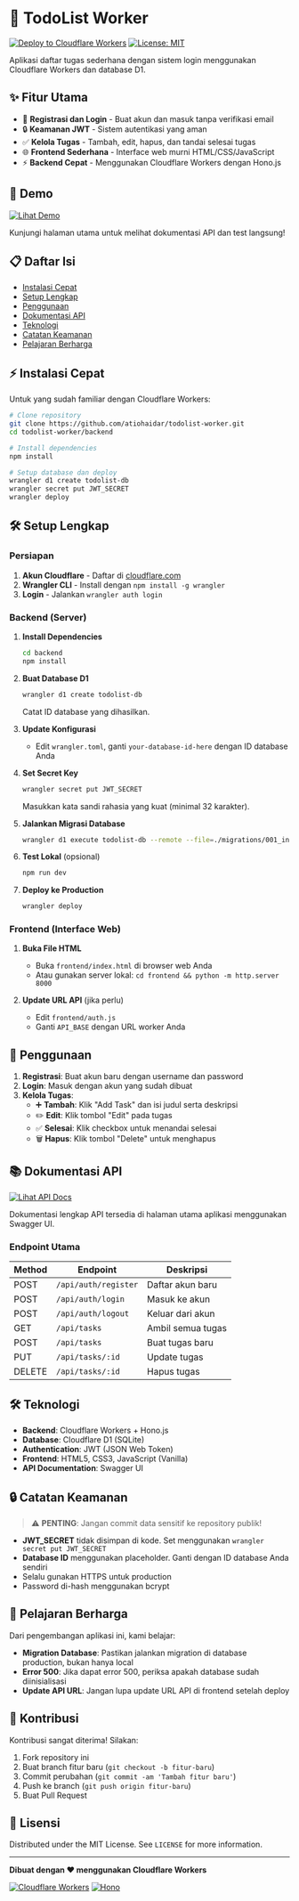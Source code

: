 # 📝 TodoList Worker

[![Deploy to Cloudflare Workers](https://img.shields.io/badge/Deploy-Cloudflare%20Workers-blue)](https://workers.cloudflare.com/)
[![License: MIT](https://img.shields.io/badge/License-MIT-green.svg)](https://opensource.org/licenses/MIT)

Aplikasi daftar tugas sederhana dengan sistem login menggunakan Cloudflare Workers dan database D1.

## ✨ Fitur Utama

- 🔐 **Registrasi dan Login** - Buat akun dan masuk tanpa verifikasi email
- 🔒 **Keamanan JWT** - Sistem autentikasi yang aman
- ✅ **Kelola Tugas** - Tambah, edit, hapus, dan tandai selesai tugas
- 🌐 **Frontend Sederhana** - Interface web murni HTML/CSS/JavaScript
- ⚡ **Backend Cepat** - Menggunakan Cloudflare Workers dengan Hono.js

## 🚀 Demo

[![Lihat Demo](https://img.shields.io/badge/Lihat-Demo-blue?style=for-the-badge)](https://todolist-worker.atiohaidar.workers.dev/)

Kunjungi halaman utama untuk melihat dokumentasi API dan test langsung!

## 📋 Daftar Isi

- [Instalasi Cepat](#instalasi-cepat)
- [Setup Lengkap](#setup-lengkap)
- [Penggunaan](#penggunaan)
- [Dokumentasi API](#dokumentasi-api)
- [Teknologi](#teknologi)
- [Catatan Keamanan](#catatan-keamanan)
- [Pelajaran Berharga](#pelajaran-berharga)

## ⚡ Instalasi Cepat

Untuk yang sudah familiar dengan Cloudflare Workers:

```bash
# Clone repository
git clone https://github.com/atiohaidar/todolist-worker.git
cd todolist-worker/backend

# Install dependencies
npm install

# Setup database dan deploy
wrangler d1 create todolist-db
wrangler secret put JWT_SECRET
wrangler deploy
```

## 🛠️ Setup Lengkap

### Persiapan

1. **Akun Cloudflare** - Daftar di [cloudflare.com](https://cloudflare.com)
2. **Wrangler CLI** - Install dengan `npm install -g wrangler`
3. **Login** - Jalankan `wrangler auth login`

### Backend (Server)

1. **Install Dependencies**
   ```bash
   cd backend
   npm install
   ```

2. **Buat Database D1**
   ```bash
   wrangler d1 create todolist-db
   ```
   Catat ID database yang dihasilkan.

3. **Update Konfigurasi**
   - Edit `wrangler.toml`, ganti `your-database-id-here` dengan ID database Anda

4. **Set Secret Key**
   ```bash
   wrangler secret put JWT_SECRET
   ```
   Masukkan kata sandi rahasia yang kuat (minimal 32 karakter).

5. **Jalankan Migrasi Database**
   ```bash
   wrangler d1 execute todolist-db --remote --file=./migrations/001_init.sql
   ```

6. **Test Lokal** (opsional)
   ```bash
   npm run dev
   ```

7. **Deploy ke Production**
   ```bash
   wrangler deploy
   ```

### Frontend (Interface Web)

1. **Buka File HTML**
   - Buka `frontend/index.html` di browser web Anda
   - Atau gunakan server lokal: `cd frontend && python -m http.server 8000`

2. **Update URL API** (jika perlu)
   - Edit `frontend/auth.js`
   - Ganti `API_BASE` dengan URL worker Anda

## 🎯 Penggunaan

1. **Registrasi**: Buat akun baru dengan username dan password
2. **Login**: Masuk dengan akun yang sudah dibuat
3. **Kelola Tugas**:
   - ➕ **Tambah**: Klik "Add Task" dan isi judul serta deskripsi
   - ✏️ **Edit**: Klik tombol "Edit" pada tugas
   - ✅ **Selesai**: Klik checkbox untuk menandai selesai
   - 🗑️ **Hapus**: Klik tombol "Delete" untuk menghapus

## 📚 Dokumentasi API

[![Lihat API Docs](https://img.shields.io/badge/API-Docs-blue?style=for-the-badge)](https://todolist-worker.atiohaidar.workers.dev/)

Dokumentasi lengkap API tersedia di halaman utama aplikasi menggunakan Swagger UI.

### Endpoint Utama

| Method | Endpoint | Deskripsi |
|--------|----------|-----------|
| POST | `/api/auth/register` | Daftar akun baru |
| POST | `/api/auth/login` | Masuk ke akun |
| POST | `/api/auth/logout` | Keluar dari akun |
| GET | `/api/tasks` | Ambil semua tugas |
| POST | `/api/tasks` | Buat tugas baru |
| PUT | `/api/tasks/:id` | Update tugas |
| DELETE | `/api/tasks/:id` | Hapus tugas |

## 🛠️ Teknologi

- **Backend**: Cloudflare Workers + Hono.js
- **Database**: Cloudflare D1 (SQLite)
- **Authentication**: JWT (JSON Web Token)
- **Frontend**: HTML5, CSS3, JavaScript (Vanilla)
- **API Documentation**: Swagger UI

## 🔒 Catatan Keamanan

> ⚠️ **PENTING**: Jangan commit data sensitif ke repository publik!

- **JWT_SECRET** tidak disimpan di kode. Set menggunakan `wrangler secret put JWT_SECRET`
- **Database ID** menggunakan placeholder. Ganti dengan ID database Anda sendiri
- Selalu gunakan HTTPS untuk production
- Password di-hash menggunakan bcrypt

## 📖 Pelajaran Berharga

Dari pengembangan aplikasi ini, kami belajar:

- **Migration Database**: Pastikan jalankan migration di database production, bukan hanya local
- **Error 500**: Jika dapat error 500, periksa apakah database sudah diinisialisasi
- **Update API URL**: Jangan lupa update URL API di frontend setelah deploy

## 🤝 Kontribusi

Kontribusi sangat diterima! Silakan:

1. Fork repository ini
2. Buat branch fitur baru (`git checkout -b fitur-baru`)
3. Commit perubahan (`git commit -am 'Tambah fitur baru'`)
4. Push ke branch (`git push origin fitur-baru`)
5. Buat Pull Request

## 📄 Lisensi

Distributed under the MIT License. See `LICENSE` for more information.

---

**Dibuat dengan ❤️ menggunakan Cloudflare Workers**

[![Cloudflare Workers](https://img.shields.io/badge/Cloudflare-Workers-orange)](https://workers.cloudflare.com/)
[![Hono](https://img.shields.io/badge/Hono-Web%20Framework-blue)](https://hono.dev/)